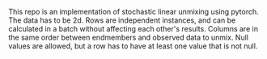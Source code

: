 This repo is an implementation of stochastic linear unmixing using pytorch.
The data has to be 2d. Rows are independent instances, and can be calculated in a batch without affecting each other's results.
Columns are in the same order between endmembers and observed data to unmix.
Null values are allowed, but a row has to have at least one value that is not null.
